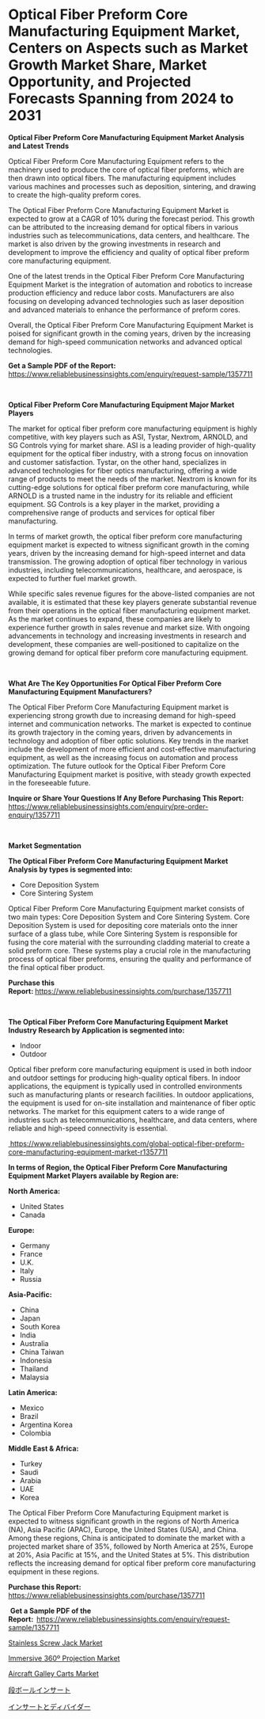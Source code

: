 <p><h1>Optical Fiber Preform Core Manufacturing Equipment Market, Centers on Aspects such as Market Growth Market Share, Market Opportunity, and Projected Forecasts Spanning from 2024 to 2031</h1></p><p><strong>Optical Fiber Preform Core Manufacturing Equipment Market Analysis and Latest Trends</strong></p>
<p><p>Optical Fiber Preform Core Manufacturing Equipment refers to the machinery used to produce the core of optical fiber preforms, which are then drawn into optical fibers. The manufacturing equipment includes various machines and processes such as deposition, sintering, and drawing to create the high-quality preform cores.</p><p>The Optical Fiber Preform Core Manufacturing Equipment Market is expected to grow at a CAGR of 10% during the forecast period. This growth can be attributed to the increasing demand for optical fibers in various industries such as telecommunications, data centers, and healthcare. The market is also driven by the growing investments in research and development to improve the efficiency and quality of optical fiber preform core manufacturing equipment.</p><p>One of the latest trends in the Optical Fiber Preform Core Manufacturing Equipment Market is the integration of automation and robotics to increase production efficiency and reduce labor costs. Manufacturers are also focusing on developing advanced technologies such as laser deposition and advanced materials to enhance the performance of preform cores.</p><p>Overall, the Optical Fiber Preform Core Manufacturing Equipment Market is poised for significant growth in the coming years, driven by the increasing demand for high-speed communication networks and advanced optical technologies.</p></p>
<p><strong>Get a Sample PDF of the Report:&nbsp;</strong> <a href="https://www.reliablebusinessinsights.com/enquiry/request-sample/1357711">https://www.reliablebusinessinsights.com/enquiry/request-sample/1357711</a></p>
<p>&nbsp;</p>
<p><strong>Optical Fiber Preform Core Manufacturing Equipment Major Market Players</strong></p>
<p><p>The market for optical fiber preform core manufacturing equipment is highly competitive, with key players such as ASI, Tystar, Nextrom, ARNOLD, and SG Controls vying for market share. ASI is a leading provider of high-quality equipment for the optical fiber industry, with a strong focus on innovation and customer satisfaction. Tystar, on the other hand, specializes in advanced technologies for fiber optics manufacturing, offering a wide range of products to meet the needs of the market. Nextrom is known for its cutting-edge solutions for optical fiber preform core manufacturing, while ARNOLD is a trusted name in the industry for its reliable and efficient equipment. SG Controls is a key player in the market, providing a comprehensive range of products and services for optical fiber manufacturing.</p><p>In terms of market growth, the optical fiber preform core manufacturing equipment market is expected to witness significant growth in the coming years, driven by the increasing demand for high-speed internet and data transmission. The growing adoption of optical fiber technology in various industries, including telecommunications, healthcare, and aerospace, is expected to further fuel market growth.</p><p>While specific sales revenue figures for the above-listed companies are not available, it is estimated that these key players generate substantial revenue from their operations in the optical fiber manufacturing equipment market. As the market continues to expand, these companies are likely to experience further growth in sales revenue and market size. With ongoing advancements in technology and increasing investments in research and development, these companies are well-positioned to capitalize on the growing demand for optical fiber preform core manufacturing equipment.</p></p>
<p>&nbsp;</p>
<p><strong>What Are The Key Opportunities For Optical Fiber Preform Core Manufacturing Equipment Manufacturers?</strong></p>
<p><p>The Optical Fiber Preform Core Manufacturing Equipment market is experiencing strong growth due to increasing demand for high-speed internet and communication networks. The market is expected to continue its growth trajectory in the coming years, driven by advancements in technology and adoption of fiber optic solutions. Key trends in the market include the development of more efficient and cost-effective manufacturing equipment, as well as the increasing focus on automation and process optimization. The future outlook for the Optical Fiber Preform Core Manufacturing Equipment market is positive, with steady growth expected in the foreseeable future.</p></p>
<p><strong>Inquire or Share Your Questions If Any Before Purchasing This Report:</strong> <a href="https://www.reliablebusinessinsights.com/enquiry/pre-order-enquiry/1357711">https://www.reliablebusinessinsights.com/enquiry/pre-order-enquiry/1357711</a></p>
<p>&nbsp;</p>
<p><strong>Market Segmentation</strong></p>
<p><strong>The Optical Fiber Preform Core Manufacturing Equipment Market Analysis by types is segmented into:</strong></p>
<p><ul><li>Core Deposition System</li><li>Core Sintering System</li></ul></p>
<p><p>Optical Fiber Preform Core Manufacturing Equipment market consists of two main types: Core Deposition System and Core Sintering System. Core Deposition System is used for depositing core materials onto the inner surface of a glass tube, while Core Sintering System is responsible for fusing the core material with the surrounding cladding material to create a solid preform core. These systems play a crucial role in the manufacturing process of optical fiber preforms, ensuring the quality and performance of the final optical fiber product.</p></p>
<p><strong>Purchase this Report:&nbsp;</strong><a href="https://www.reliablebusinessinsights.com/purchase/1357711">https://www.reliablebusinessinsights.com/purchase/1357711</a></p>
<p>&nbsp;</p>
<p><strong>The Optical Fiber Preform Core Manufacturing Equipment Market Industry Research by Application is segmented into:</strong></p>
<p><ul><li>Indoor</li><li>Outdoor</li></ul></p>
<p><p>Optical fiber preform core manufacturing equipment is used in both indoor and outdoor settings for producing high-quality optical fibers. In indoor applications, the equipment is typically used in controlled environments such as manufacturing plants or research facilities. In outdoor applications, the equipment is used for on-site installation and maintenance of fiber optic networks. The market for this equipment caters to a wide range of industries such as telecommunications, healthcare, and data centers, where reliable and high-speed connectivity is essential.</p></p>
<p><a href="https://www.reliablebusinessinsights.com/global-optical-fiber-preform-core-manufacturing-equipment-market-r1357711">&nbsp;https://www.reliablebusinessinsights.com/global-optical-fiber-preform-core-manufacturing-equipment-market-r1357711</a></p>
<p><strong>In terms of Region, the Optical Fiber Preform Core Manufacturing Equipment Market Players available by Region are:</strong></p>
<p>
    <p> <strong> North America: </strong>
        <ul>
            <li>United States</li>
            <li>Canada</li>
        </ul>
        </p> 
    <p> <strong> Europe: </strong>
        <ul>
            <li>Germany</li>
            <li>France</li>
            <li>U.K.</li>
            <li>Italy</li>
            <li>Russia</li>
        </ul>
        </p> 
    <p> <strong> Asia-Pacific: </strong>
        <ul>
            <li>China</li>
            <li>Japan</li>
            <li>South Korea</li>
            <li>India</li>
            <li>Australia</li>
            <li>China Taiwan</li>
            <li>Indonesia</li>
            <li>Thailand</li>
            <li>Malaysia</li>
        </ul>
        </p> 
    <p> <strong> Latin America: </strong>
        <ul>
            <li>Mexico</li>
            <li>Brazil</li>
            <li>Argentina Korea</li>
            <li>Colombia</li>
        </ul>
        </p> 
    <p> <strong> Middle East & Africa: </strong>
        <ul>
            <li>Turkey</li>
            <li>Saudi</li>
            <li>Arabia</li>
            <li>UAE</li>
            <li>Korea</li>
        </ul>
    </p>
    </p>
<p><p>The Optical Fiber Preform Core Manufacturing Equipment market is expected to witness significant growth in the regions of North America (NA), Asia Pacific (APAC), Europe, the United States (USA), and China. Among these regions, China is anticipated to dominate the market with a projected market share of 35%, followed by North America at 25%, Europe at 20%, Asia Pacific at 15%, and the United States at 5%. This distribution reflects the increasing demand for optical fiber preform core manufacturing equipment in these regions.</p></p>
<p><strong>Purchase this Report: </strong><a href="https://www.reliablebusinessinsights.com/purchase/1357711">https://www.reliablebusinessinsights.com/purchase/1357711</a></p>
<p>&nbsp;<strong>Get a Sample PDF of the Report:&nbsp;&nbsp;</strong><a href="https://www.reliablebusinessinsights.com/enquiry/request-sample/1357711">https://www.reliablebusinessinsights.com/enquiry/request-sample/1357711</a></p>
<p><strong></strong></p>
<p><p><a href="https://www.linkedin.com/pulse/global-stainless-screw-jack-market-size-expected-experience-yfu3f">Stainless Screw Jack Market</a></p><p><a href="https://www.linkedin.com/pulse/global-immersive-360ordm-projection-market-size-expected-k1wje">Immersive 360º Projection Market</a></p><p><a href="https://github.com/seekum/Market-Research-Report-List-3/blob/main/aircraft-galley-carts-market.md">Aircraft Galley Carts Market</a></p><p><a href="https://github.com/RaeJenkins1952/Market-Research-Report-List-1/blob/main/6442175161506.md">段ボールインサート</a></p><p><a href="https://github.com/andrade7361/Market-Research-Report-List-2/blob/main/1801555161505.md">インサートとディバイダー</a></p></p>